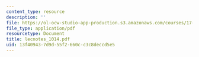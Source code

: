 ```yaml
---
content_type: resource
description: ''
file: https://ol-ocw-studio-app-production.s3.amazonaws.com/courses/17-874-quantitative-research-methods-multivariate-spring-2004/13f409437d9d55f2660cc3c8deccd5e5_lecnotes_1014.pdf
file_type: application/pdf
resourcetype: Document
title: lecnotes_1014.pdf
uid: 13f40943-7d9d-55f2-660c-c3c8deccd5e5
---
```

